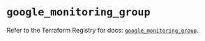 # `google_monitoring_group`

Refer to the Terraform Registry for docs: [`google_monitoring_group`](https://registry.terraform.io/providers/hashicorp/google-beta/6.37.0/docs/resources/google_monitoring_group).
